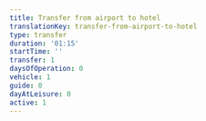 ```yaml
---
title: Transfer from airport to hotel
translationKey: transfer-from-airport-to-hotel
type: transfer
duration: '01:15'
startTime: ''
transfer: 1
daysOfOperation: 0
vehicle: 1
guide: 0
dayAtLeisure: 0
active: 1
---
```

